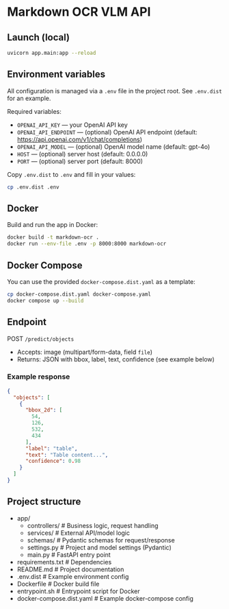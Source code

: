 # Markdown OCR VLM API

## Launch (local)

```bash
uvicorn app.main:app --reload
```

## Environment variables

All configuration is managed via a `.env` file in the project root. See `.env.dist` for an example.

Required variables:

- `OPENAI_API_KEY` — your OpenAI API key
- `OPENAI_API_ENDPOINT` — (optional) OpenAI API endpoint (default: https://api.openai.com/v1/chat/completions)
- `OPENAI_API_MODEL` — (optional) OpenAI model name (default: gpt-4o)
- `HOST` — (optional) server host (default: 0.0.0.0)
- `PORT` — (optional) server port (default: 8000)

Copy `.env.dist` to `.env` and fill in your values:

```bash
cp .env.dist .env
```

## Docker

Build and run the app in Docker:

```bash
docker build -t markdown-ocr .
docker run --env-file .env -p 8000:8000 markdown-ocr
```

## Docker Compose

You can use the provided `docker-compose.dist.yaml` as a template:

```bash
cp docker-compose.dist.yaml docker-compose.yaml
docker compose up --build
```

## Endpoint

POST `/predict/objects`

- Accepts: image (multipart/form-data, field `file`)
- Returns: JSON with bbox, label, text, confidence (see example below)

### Example response

```json
{
  "objects": [
    {
      "bbox_2d": [
        54,
        126,
        532,
        434
      ],
      "label": "table",
      "text": "Table content...",
      "confidence": 0.98
    }
  ]
}
```

## Project structure

- app/
    - controllers/ # Business logic, request handling
    - services/ # External API/model logic
    - schemas/ # Pydantic schemas for request/response
    - settings.py # Project and model settings (Pydantic)
    - main.py # FastAPI entry point
- requirements.txt # Dependencies
- README.md # Project documentation
- .env.dist # Example environment config
- Dockerfile # Docker build file
- entrypoint.sh # Entrypoint script for Docker
- docker-compose.dist.yaml # Example docker-compose config
